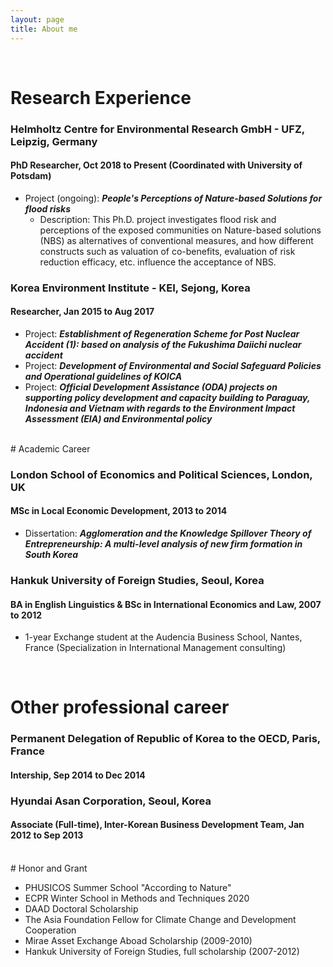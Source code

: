 ```yaml
---
layout: page
title: About me
---
```


<br/>


# Research Experience

### Helmholtz Centre for Environmental Research GmbH - UFZ, Leipzig, Germany
#### PhD Researcher, Oct 2018 to Present (Coordinated with University of Potsdam)

* Project (ongoing): _**People's Perceptions of Nature-based Solutions for flood risks**_
  * Description: This Ph.D. project investigates flood risk and perceptions of the exposed communities on Nature-based solutions (NBS) as alternatives of conventional measures, and how different constructs such as valuation of co-benefits, evaluation of risk reduction efficacy, etc. influence the acceptance of NBS.

### Korea Environment Institute - KEI, Sejong, Korea
#### Researcher,	Jan 2015 to Aug 2017
* Project: _**Establishment of Regeneration Scheme for Post Nuclear Accident (1): based on analysis of the Fukushima Daiichi nuclear accident**_
* Project: _**Development of Environmental and Social Safeguard Policies and Operational guidelines of KOICA**_
* Project: _**Official Development Assistance (ODA) projects on supporting policy development and capacity building to Paraguay, Indonesia and Vietnam with regards to the Environment Impact Assessment (EIA) and Environmental policy**_
<br/>
# Academic Career

### London School of Economics and Political Sciences, London, UK
#### MSc in Local Economic Development, 2013 to 2014

* Dissertation: _**Agglomeration and the Knowledge Spillover Theory of Entrepreneurship: A multi-level analysis of new firm formation in South Korea**_

### Hankuk University of Foreign Studies, Seoul, Korea
#### BA in English Linguistics & BSc in International Economics and Law, 2007 to 2012
* 1-year Exchange student at the Audencia Business School, Nantes, France (Specialization in International Management consulting)
<br/>

# Other professional career
### Permanent Delegation of Republic of Korea to the OECD, Paris, France
#### Intership, Sep 2014 to Dec 2014

### Hyundai Asan Corporation, Seoul, Korea
#### Associate (Full-time), Inter-Korean Business Development Team, Jan 2012 to Sep 2013

<br/>
# Honor and Grant

* PHUSICOS Summer School "According to Nature"
* ECPR Winter School in Methods and Techniques 2020
* DAAD Doctoral Scholarship
* The Asia Foundation Fellow for Climate Change and Development Cooperation
* Mirae Asset Exchange Aboad Scholarship (2009-2010)
* Hankuk University of Foreign Studies, full scholarship (2007-2012)


